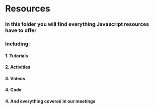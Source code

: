 # Resources

### In this folder you will find everything Javascript resources have to offer

### Including:
#### 1. Tutorials
#### 2. Activities
#### 3. Videos
#### 4. Code
#### 4. And everything covered in our meetings
